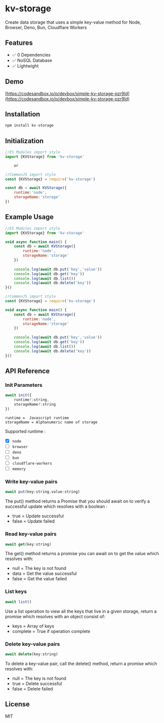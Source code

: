 # kv-storage
Create data storage that uses a simple key-value method for Node, Browser, Deno, Bun, Cloudflare Workers

## Features

* ✅ 0 Dependencies
* ✅ NoSQL Database
* ✅ Lightwight

## Demo

[https://codesandbox.io/p/devbox/simple-kv-storage-pzr9ld](https://codesandbox.io/p/devbox/simple-kv-storage-pzr9ld)

## Installation

```javascript
npm install kv-storage
```

## Initialization

```javascript
//ES Modules import style
import {KVStorage} from 'kv-storage'

	or

//CommonJS import style
const {KVStorage} = require('kv-storage')

const db = await KVStorage({
	runtime:'node',
	storageName:'storage'
})
```

## Example Usage

```javascript
//ES Modules import style
import {KVStorage} from 'kv-storage'

void async function main() {
	const db = await KVStorage({
		runtime:'node',
		storageName:'storage'
	})
	
	console.log(await db.put('key','value'))
	console.log(await db.get('key'))
	console.log(await db.list())
	console.log(await db.delete('key'))
}()
```

```javascript
//CommonJS import style
const {KVStorage} = require('kv-storage')

void async function main() {
	const db = await KVStorage({
		runtime:'node',
		storageName:'storage'
	})
	
	console.log(await db.put('key','value'))
	console.log(await db.get('key'))
	console.log(await db.list())
	console.log(await db.delete('key'))
}()
```

## API Reference

### Init Parameters

```javascript
await init({
	runtime?:string,
	storageName?:string 
})
```
```
runtime =  Javascript runtime 
storageName = Alphanumeric name of storage
```
Supported runtime :
- [x] `node`
- [ ] `browser`
- [ ] `deno`
- [ ] `bun`
- [ ] `cloudflare-workers`
- [ ] `memory`
### Write key-value pairs

```javascript
await put(key:string,value:string)
```
The put() method returns a Promise that you should await on to verify a successful update which resolves with a boolean :
* true = Update successful
* false = Update failed
### Read key-value pairs

```javascript
await get(key:string)
```
The get() method returns a promise you can await on to get the value which resolves with:
* null = The key is not found
* data = Get the value successful
* false = Get the value failed

### List keys

```javascript
await list()
```
Use a list operation to view all the keys that live in a given storage, return a promise which resolves with an object consist of:
* keys = Array of keys
* complete = True if operation complete

### Delete key-value pairs

```javascript
await delete(key:string)
```

To delete a key-value pair, call the delete() method, return a promise which resolves with:
* null = The key is not found
* true = Delete successful
* false = Delete failed

## License

MIT